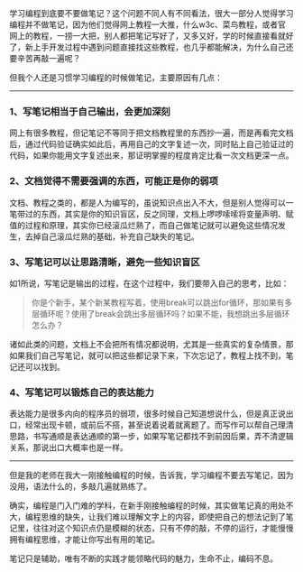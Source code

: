 学习编程到底要不要做笔记？这个问题不同人有不同看法，很大一部分人觉得学习编程并不做笔记，因为他们觉得网上教程一大推，什么w3c、菜鸟教程，或者官网上的教程，一捞一大把，别人都把笔记写好了，又多又好，学的时候直接看就好了，新上手开发过程中遇到问题直接找这些教程，也几乎都能解决，为什么自己还要辛苦再敲一遍呢？

但我个人还是习惯学习编程的时候做笔记，主要原因有几点：

---

### 1、写笔记相当于自己输出，会更加深刻   

网上有很多教程，但记笔记不等同于把文档教程里的东西抄一遍，而是再看完文档后，通过代码验证确实如此后，再用自己的文字复述一次，同时贴上自己验证过的代码，如果你能用文字复述出来，那证明掌握的程度肯定比看一次文档更深一点。

### 2、文档觉得不需要强调的东西，可能正是你的弱项

文档、教程之类的，都是人为编写的，虽说知识点出入不大，但是别人觉得可以一笔带过的东西，其实是你的知识盲区，反之同理，文档上啰啰嗦嗦将变量声明、赋值的过程和原理，其实你已经滚瓜烂熟了，而自己做笔记就可以避免这些情况发生，去掉自己滚瓜烂熟的基础，补充自己缺失的笔记。

### 3、写笔记可以让思路清晰，避免一些知识盲区

如1所说，写笔记是输出的过程，在这个过程中，我们要带入自己的思考，比如：

> 你是个新手，某个新某教程写着，使用break可以跳出for循环，那如果有多层循环呢？使用了break会跳出多层循环吗？如果不能，我想跳出多层循环怎么办？

诸如此类的问题，文档上不会把所有情况都说明，尤其是一些真实的复杂情景，那如果我们自己写笔记，就可以把这些都记录下来，下次忘记了，教程上找不到，笔记还可以找到。

### 4、写笔记可以锻炼自己的表达能力

表达能力是很多内向的程序员的弱项，很多时候自己知道想说什么，但是真正说出口，经常出现卡顿，或前后不搭，甚至说着说着就离题了。而写作可以帮自己理清思路，书写通顺是表达通顺的第一步，如果写笔记都找不到前因后果，弄不清逻辑关系，那说出口大概率也是一样。

--- 

但是我的老师在我大一刚接触编程的时候，告诉我，学习编程不要去写笔记，因为没用，语法什么的，多敲几遍就熟练了。

确实，编程是门入门难的学科，在新手刚接触编程的时候，其实做笔记真的用处不大，编程思维的缺失，让我们难以理解文字上的内容，即使把自己的想法记到了笔记里，往往对这个知识点仍是模糊的状态，只有不停的敲，不停的运行，才能慢慢拥有编程思维，才能让你写出有用的笔记。

笔记只是辅助，唯有不断的实践才能领略代码的魅力，生命不止，编码不息。


